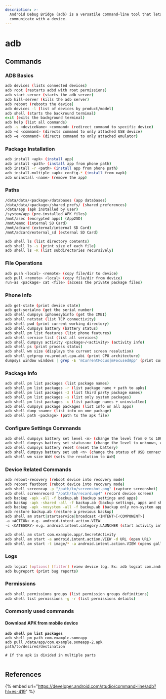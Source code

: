 ```yaml
---
description: >-
  Android Debug Bridge (adb) is a versatile command-line tool that lets you
  communicate with a device.
---
```


# adb

## Commands

### ADB Basics

```bash
adb devices (lists connected devices)
adb root (restarts adbd with root permissions)
adb start-server (starts the adb server)
adb kill-server (kills the adb server)
adb reboot (reboots the device)
adb devices -l (list of devices by product/model)
adb shell (starts the backround terminal)
exit (exits the background terminal)
adb help (list all commands)
adb -s <deviceName> <command> (redirect command to specific device)
adb –d <command> (directs command to only attached USB device)
adb –e <command> (directs command to only attached emulator)
```

### Package Installation

```bash
adb install <apk> (install app)  
adb install <path> (install app from phone path)  
adb install -r <path> (install app from phone path)
adb install-multiple <apk> config.* (install from xapk)
adb uninstall <name> (remove the app)
```

### Paths

```bash
/data/data/<package>/databases (app databases)
/data/data/<package>/shared_prefs/ (shared preferences)
/data/app (apk installed by user)
/system/app (pre-installed APK files)
/mmt/asec (encrypted apps) (App2SD)
/mmt/emmc (internal SD Card)
/mmt/adcard (external/internal SD Card)
/mmt/adcard/external_sd (external SD Card)

adb shell ls (list directory contents)
adb shell ls -s (print size of each file)
adb shell ls -R (list subdirectories recursively)
```

### File Operations

```bash
adb push <local> <remote> (copy file/dir to device)
adb pull <remote> <local> (copy file/dir from device)
run-as <package> cat <file> (access the private package files)
```

### Phone Info

```bash
adb get-statе (print device state)
adb get-serialno (get the serial number)
adb shell dumpsys iphonesybinfo (get the IMEI)
adb shell netstat (list TCP connectivity)
adb shell pwd (print current working directory)
adb shell dumpsys battery (battery status)
adb shell pm list features (list phone features)
adb shell service list (list all services)
adb shell dumpsys activity <package>/<activity> (activity info)
adb shell ps (print process status)
adb shell wm size (displays the current screen resolution)
adb shell getprop ro.product.cpu.abi (print CPU architecture)
dumpsys window windows | grep -E 'mCurrentFocus|mFocusedApp' (print current app's opened activity)
```

### Package Info

```bash
adb shell pm list packages (list package names)
adb shell pm list packages -r (list package name + path to apks)
adb shell pm list packages -3 (list third party package names)
adb shell pm list packages -s (list only system packages)
adb shell pm list packages -u (list package names + uninstalled)
adb shell dumpsys package packages (list info on all apps)
adb shell dump <name> (list info on one package)
adb shell path <package> (path to the apk file)
```

### Configure Settings Commands

```bash
adb shell dumpsys battery set level <n> (change the level from 0 to 100)
adb shell dumpsys battery set status<n> (change the level to unknown, charging, discharging, not charging or full)
adb shell dumpsys battery reset (reset the battery)
adb shell dumpsys battery set usb <n> (change the status of USB connection. ON or OFF)
adb shell wm size WxH (sets the resolution to WxH)
```

### Device Related Commands

```bash
adb reboot-recovery (reboot device into recovery mode)
adb reboot fastboot (reboot device into recovery mode)
adb shell screencap -p "/path/to/screenshot.png" (capture screenshot)
adb shell screenrecord "/path/to/record.mp4" (record device screen)
adb backup -apk -all -f backup.ab (backup settings and apps)
adb backup -apk -shared -all -f backup.ab (backup settings, apps and shared storage)
adb backup -apk -nosystem -all -f backup.ab (backup only non-system apps)
adb restore backup.ab (restore a previous backup)
adb shell am start|startservice|broadcast <INTENT>[<COMPONENT>]
-a <ACTION> e.g. android.intent.action.VIEW
-c <CATEGORY> e.g. android.intent.category.LAUNCHER (start activity intent)

adb shell am start com.example.app/.SecretActivity
adb shell am start -a android.intent.action.VIEW -d URL (open URL)
adb shell am start -t image/* -a android.intent.action.VIEW (opens gallery)
```

### Logs

```bash
adb logcat [options] [filter] (view device log. Ex: adb logcat com.android.app -b all -v color)
adb bugreport (print bug reports)
```

### Permissions

```bash
adb shell permissions groups (list permission groups definitions)
adb shell list permissions -g -r (list permissions details)
```

### Commonly used commands

#### Download APK from mobile device

<pre class="language-bash"><code class="lang-bash"><strong>adb shell pm list packages
</strong>adb shell pm path com.example.someapp
adb pull /data/app/com.example.someapp-2.apk path/to/desired/destination

# If the apk is divided in multiple parts

</code></pre>

## References

{% embed url="https://developer.android.com/studio/command-line/adb?hl=es-419" %}
